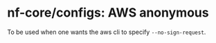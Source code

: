 # nf-core/configs: AWS anonymous

To be used when one wants the aws cli to specify `--no-sign-request`.
